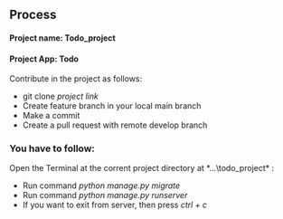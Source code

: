 ## Process

#### Project name: Todo_project
#### Project App: Todo

Contribute in the project as follows:
- git clone *project link*
- Create feature branch in your local main branch
- Make a commit
- Create a pull request with remote develop branch

### You have to follow:

Open the Terminal at the corrent project directory at *...\todo_project\* :
- Run command *python manage.py migrate*
- Run command *python manage.py runserver*
- If you want to exit from server, then press *ctrl + c*
